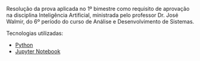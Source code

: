 Resolução da prova aplicada no 1º bimestre como requisito de aprovação na disciplina Inteligência Artificial, ministrada pelo professor Dr. José Walmir, do 6º período do curso de Análise e Desenvolvimento de Sistemas.

Tecnologias utilizadas: 

- [Python](https://www.python.org/)
- [Jupyter Notebook](https://jupyter.org/)
